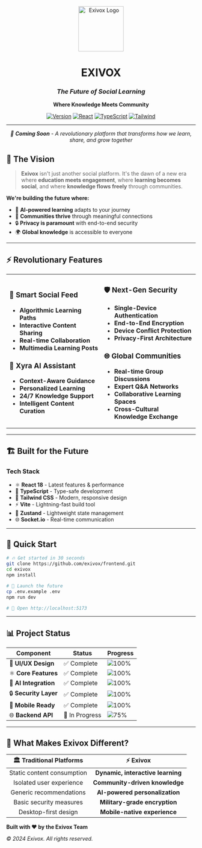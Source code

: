 <div align="center">
  <img src="https://via.placeholder.com/200x200/3B82F6/FFFFFF?text=EXIVOX" alt="Exivox Logo" width="120" height="120">
  
  # EXIVOX
  
  ### *The Future of Social Learning*
  
  **Where Knowledge Meets Community**
  
  [![Version](https://img.shields.io/badge/version-1.0.0-blue.svg)](https://github.com/exivox/frontend)
  [![React](https://img.shields.io/badge/React-18.2.0-61DAFB.svg)](https://reactjs.org/)
  [![TypeScript](https://img.shields.io/badge/TypeScript-5.0.0-3178C6.svg)](https://www.typescriptlang.org/)
  [![Tailwind](https://img.shields.io/badge/Tailwind-3.3.0-38B2AC.svg)](https://tailwindcss.com/)
  
  ---
  
  *🚀 **Coming Soon** - A revolutionary platform that transforms how we learn, share, and grow together*
  
</div>

## 🌟 **The Vision**

> **Exivox** isn't just another social platform. It's the dawn of a new era where **education meets engagement**, where **learning becomes social**, and where **knowledge flows freely** through communities.

**We're building the future where:**
- 🧠 **AI-powered learning** adapts to your journey
- 🤝 **Communities thrive** through meaningful connections  
- 🔒 **Privacy is paramount** with end-to-end security
- 🌍 **Global knowledge** is accessible to everyone

---

## ⚡ **Revolutionary Features**

<table>
<tr>
<td width="50%">

### 🎯 **Smart Social Feed**
- **Algorithmic Learning Paths**
- **Interactive Content Sharing**
- **Real-time Collaboration**
- **Multimedia Learning Posts**

### 🤖 **Xyra AI Assistant**
- **Context-Aware Guidance**
- **Personalized Learning**
- **24/7 Knowledge Support**
- **Intelligent Content Curation**

</td>
<td width="50%">

### 🛡️ **Next-Gen Security**
- **Single-Device Authentication**
- **End-to-End Encryption**
- **Device Conflict Protection**
- **Privacy-First Architecture**

### 🌐 **Global Communities**
- **Real-time Group Discussions**
- **Expert Q&A Networks**
- **Collaborative Learning Spaces**
- **Cross-Cultural Knowledge Exchange**

</td>
</tr>
</table>

---

## 🏗️ **Built for the Future**

### **Tech Stack**
- ⚛️ **React 18** - Latest features & performance
- 🔷 **TypeScript** - Type-safe development
- 🎨 **Tailwind CSS** - Modern, responsive design
- ⚡ **Vite** - Lightning-fast build tool
- 🔄 **Zustand** - Lightweight state management
- 🌐 **Socket.io** - Real-time communication

---

## 🚀 **Quick Start**

```bash
# 🔥 Get started in 30 seconds
git clone https://github.com/exivox/frontend.git
cd exivox
npm install

# 🌟 Launch the future
cp .env.example .env
npm run dev

# 🎉 Open http://localhost:5173
```

---

## 📊 **Project Status**

<div align="center">

| Component | Status | Progress |
|-----------|--------|----------|
| 🎨 **UI/UX Design** | ✅ Complete | ![100%](https://progress-bar.dev/100) |
| ⚛️ **Core Features** | ✅ Complete | ![100%](https://progress-bar.dev/100) |
| 🤖 **AI Integration** | ✅ Complete | ![100%](https://progress-bar.dev/100) |
| 🔒 **Security Layer** | ✅ Complete | ![100%](https://progress-bar.dev/100) |
| 📱 **Mobile Ready** | ✅ Complete | ![100%](https://progress-bar.dev/100) |
| 🌐 **Backend API** | 🔄 In Progress | ![75%](https://progress-bar.dev/75) |

</div>

---

## 🎯 **What Makes Exivox Different?**

<div align="center">

| 🏛️ **Traditional Platforms** | ⚡ **Exivox** |
|:---:|:---:|
| Static content consumption | **Dynamic, interactive learning** |
| Isolated user experience | **Community-driven knowledge** |
| Generic recommendations | **AI-powered personalization** |
| Basic security measures | **Military-grade encryption** |
| Desktop-first design | **Mobile-native experience** |

</div>

**Built with ❤️ by the Exivox Team**

*© 2024 Exivox. All rights reserved.*

</div>
